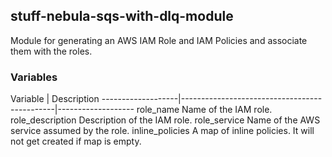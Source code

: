 ## stuff-nebula-sqs-with-dlq-module
Module for generating an AWS IAM Role and IAM Policies and associate them with the roles.

### Variables ###

Variable | Description
-------------------|----------------------------------------------|-------------------
role_name               Name of the IAM role.
role_description        Description of the IAM role.
role_service            Name of the AWS service assumed by the role.
inline_policies         A map of inline policies. It will not get created if map is empty.